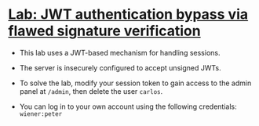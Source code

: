 
# [Lab: JWT authentication bypass via flawed signature verification](https://portswigger.net/web-security/jwt/lab-jwt-authentication-bypass-via-flawed-signature-verification)

- This lab uses a JWT-based mechanism for handling sessions. 
- The server is insecurely configured to accept unsigned JWTs.
- To solve the lab, modify your session token to gain access to the admin panel at
	`/admin`, then delete the user `carlos`.

- You can log in to your own account using the following credentials:
	`wiener:peter`

